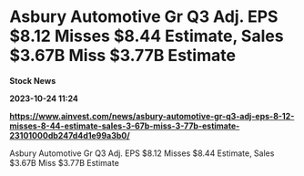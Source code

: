 # Asbury Automotive Gr Q3 Adj. EPS $8.12 Misses $8.44 Estimate, Sales $3.67B Miss $3.77B Estimate
**Stock News**

**2023-10-24 11:24**

**https://www.ainvest.com/news/asbury-automotive-gr-q3-adj-eps-8-12-misses-8-44-estimate-sales-3-67b-miss-3-77b-estimate-23101000db247d4d1e99a3b0/**

Asbury Automotive Gr Q3 Adj. EPS $8.12 Misses $8.44 Estimate, Sales $3.67B Miss $3.77B Estimate